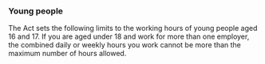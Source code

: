 ###  Young people

The Act sets the following limits to the working hours of young people aged 16
and 17. If you are aged under 18 and work for more than one employer, the
combined daily or weekly hours you work cannot be more than the maximum number
of hours allowed.
